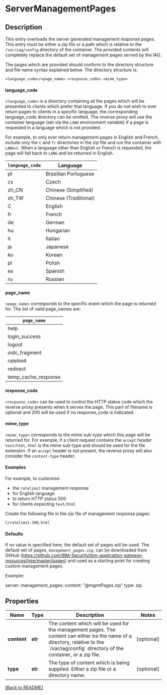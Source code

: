# ServerManagementPages

## Description

This entry overloads the server generated management response pages.
This entry must be either a zip file or a path which is relative to the `/var/iag/config` directory of the container.
The provided contents will completely replace the default set of management pages served by the IAG.

The pages which are provided should conform to the directory structure and file name syntax explained below.
The directory structure is:

`<language_code>/<page_name>.<response_code>.<mime_type>`

#### language_code

`<language_code>` is a directory containing all the pages which will be presented to clients which prefer that language.
If you do not wish to ever return pages to clients in a specific language, the corresponding language_code directory can be omitted.
The reverse proxy will use the container language (set via the `LANG` environment variable) if a page is requested in a language which is not provided.

For example, to only ever return management pages in English and French, include only the `C` and `fr` directories in the zip file and run the container with `LANG=C`.
When a language other than English or French is requested, the page will fall back to `LANG` and be returned in English.

| `language_code` | Language              |
|-----------------|-----------------------|
| pt              | Brazilian Portuguese  |
| cs              | Czech                 |
| zh_CN           | Chinese (Simplified)  |
| zh_TW           | Chinese (Traditional) |
| C               | English               |
| fr              | French                |
| de              | German                |
| hu              | Hungarian             |
| it              | Italian               |
| ja              | Japanese              |
| ko              | Korean                |
| pl              | Polish                |
| es              | Spanish               |
| ru              | Russian               |

#### page_name

`<page_name>` corresponds to the specific event which the page is returned for.
The list of valid page_names are:

| `page_name`           |
|-----------------------|
| help                  |
| login_success         |
| logout                |
| oidc_fragment         |
| ratelimit             |
| redirect              |
| temp_cache_response |

#### response_code

`<response_code>` can be used to control the HTTP status code which the reverse proxy presents when it serves the page.
This part of filename is optional and 200 will be used if no response_code is indicated.

#### mime_type

`<mime_type>` corresponds to the mime sub-type which this page will be returned for.
For example, if a client request contains the `accept` header `text/html`, `html` is the mime sub-type and should be used for the file extension.
If an `accept` header is not present, the reverse proxy will also consider the `content-type` header.

#### Examples

For example, to customise:

- the `ratelimit` management response
- for English language
- to return HTTP status 500
- for clients expecting `text/html`

Create the following file in the zip file of management response pages:

`C/ratelimit.500.html`

#### Defaults

If no value is specified here, the default set of pages will be used.
The default set of pages, `management_pages.zip`, can be downloaded from GitHub (https://github.com/IBM-Security/ibm-application-gateway-resources/tree/master/pages) and used as a starting point for creating custom management pages.


Example:

server:
  management_pages:
    content: "@mgmtPages.zip"
    type: zip


## Properties

Name | Type | Description | Notes
------------ | ------------- | ------------- | -------------
**content** | **str** | The content which will be used for the management pages.  The content can either be the name of a directory, relative to the &#x60;/var/iag/config&#x60; directory of the container, or a zip file.  | [optional] 
**type** | **str** | The type of content which is being supplied.  Either a zip file or a directory name.  | [optional] 

[[Back to README]](../README.md)



